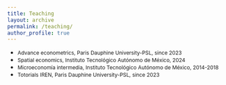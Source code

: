 ```yaml
---
title: Teaching
layout: archive
permalink: /teaching/
author_profile: true
---
```


* <span style="font-size: 0.85em;">Advance econometrics, Paris Dauphine University-PSL, since 2023</span>  
* <span style="font-size: 0.85em;">Spatial economics, Instituto Tecnológico Autónomo de México, 2024</span>  
* <span style="font-size: 0.85em;">Microeconomía intermedia, Instituto Tecnológico Autónomo de México, 2014-2018</span>  
* <span style="font-size: 0.85em;">Totorials IREN, Paris Dauphine University-PSL, since 2023</span>
